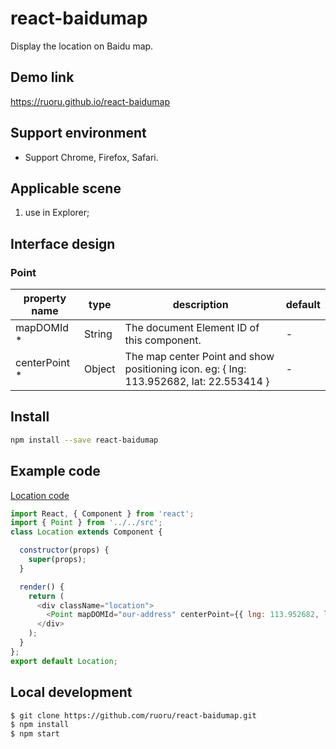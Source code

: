 # react-baidumap
Display the location on Baidu map.

## Demo link

https://ruoru.github.io/react-baidumap

## Support environment

* Support Chrome, Firefox, Safari.

## Applicable scene

1.  use in Explorer;

## Interface design

### Point

| property name       | type     | description                                                                                                               | default  |
| ------------------- | -------- | ------------------------------------------------------------------------------------------------------------------------- | -------- |
| mapDOMId \*         | String   | The document Element ID of this component.                                                                                | -        |
| centerPoint \*      | Object   | The map center Point and show positioning icon. eg: { lng: 113.952682, lat: 22.553414 }                                   | -        |

## Install

```bash
npm install --save react-baidumap
```

## Example code

[Location code](./example/views/Location.js)

```js
import React, { Component } from 'react';
import { Point } from '../../src';
class Location extends Component {

  constructor(props) {
    super(props);
  }

  render() {
    return (
      <div className="location">
        <Point mapDOMId="our-address" centerPoint={{ lng: 113.952682, lat: 22.553414 }} />
      </div>
    );
  }
};
export default Location;
```

## Local development

```sh
$ git clone https://github.com/ruoru/react-baidumap.git
$ npm install
$ npm start
```
